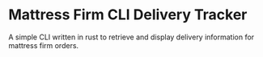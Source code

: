 # Mattress Firm CLI Delivery Tracker

A simple CLI written in rust to retrieve and display delivery information for mattress firm orders.
